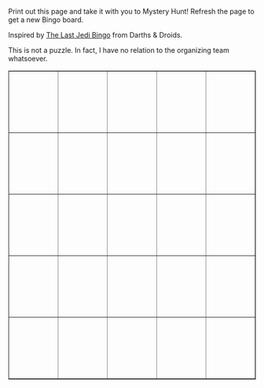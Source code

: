 Print out this page and take it with you to Mystery Hunt! Refresh the page to get a new Bingo board.

Inspired by [The Last Jedi Bingo](http://www.darthsanddroids.net/bingo/Episode8/) from Darths & Droids.

This is not a puzzle. In fact, I have no relation to the organizing team whatsoever.

<table border="1">
    <tr>
        <td width="125" height="125" id="00"></td>
        <td width="125" height="125" id="01"></td>
        <td width="125" height="125" id="02"></td>
        <td width="125" height="125" id="03"></td>
        <td width="125" height="125" id="04"></td>
    </tr>
    <tr>
        <td width="125" height="125" id="10"></td>
        <td width="125" height="125" id="11"></td>
        <td width="125" height="125" id="12"></td>
        <td width="125" height="125" id="13"></td>
        <td width="125" height="125" id="14"></td>
    </tr>
    <tr>
        <td width="125" height="125" id="20"></td>
        <td width="125" height="125" id="21"></td>
        <td width="125" height="125" id="22"></td>
        <td width="125" height="125" id="23"></td>
        <td width="125" height="125" id="24"></td>
    </tr>
    <tr>
        <td width="125" height="125" id="30"></td>
        <td width="125" height="125" id="31"></td>
        <td width="125" height="125" id="32"></td>
        <td width="125" height="125" id="33"></td>
        <td width="125" height="125" id="34"></td>
    </tr>
    <tr>
        <td width="125" height="125" id="40"></td>
        <td width="125" height="125" id="41"></td>
        <td width="125" height="125" id="42"></td>
        <td width="125" height="125" id="43"></td>
        <td width="125" height="125" id="44"></td>
    </tr>
</table>

<script>
var PHRASE_LIST = [
    "Puzzle release delayed due to technical difficulties.",
    "Puzzle where teams have to cook something for HQ.",
    "First puzzle is solved in the first 10 minutes.",
    "First meta is solved in the first hour.",
    "Puzzle which references previous Mystery Hunts.",
    "Puzzle about an anime that started airing in 2016 or later.",
    "Puzzle about an TV show that stopped airing before 1980.",
    "Puzzle about a video game that came out in 2017.",
    "Hunt is won before Sunday.",
    "Hunt is won on Monday.",
    "Puzzle whose crucial step is realizing it matches an MIT landmark.",
    "Puzzle which has the phrase HERRING or RED HERRING",
    "Puzzle is unsolved by the end of Hunt.",
    "Team uses a metameta to backsolve a metapuzzle.",
    "Puzzle relying on team room assignments.",
    "Puzzle relying on team names.",
    "Something given at the start of Hunt is a puzzle.",
    "isithuntyet.info is part of the puzzle.",
    "Someone unaffliated with Mystery Hunt gets confused by Mystery Hunt participants doing something strange.",
    "No errata is issued during Hunt.",
    "There is a Duck Konundrum.",
    "Puzzle requires playing out a board game.",
    "A puzzle is part of at least two metapuzzles.",
    "Puzzle where anagramming letters is part of the intended solution.",
    "Puzzle uses element symbols.",
    "Puzzle using math at the graduate-student level or higher.",
    "Puzzle about a webcomic.",
    "Puzzle where teams must create a music video.",
    "Puzzle about Taylor SWift.",
    "Puzzle about Magic: the Gathering.",
    "Organizing team got someone famous to embed puzzle data in something made several months ago.",
    "Puzzle uses blockchains in some way.",
    "A puzzle based around Bridge or Poker."];


function shuffle(array) {
    var currentIndex = array.length
      , temporaryValue
      , randomIndex
      ;

    // While there remain elements to shuffle...
    while (0 !== currentIndex) {

      // Pick a remaining element...
      randomIndex = Math.floor(Math.random() * currentIndex);
      currentIndex -= 1;

      // And swap it with the current element.
      temporaryValue = array[currentIndex];
      array[currentIndex] = array[randomIndex];
      array[randomIndex] = temporaryValue;
    }

    return array;
}

// Shuffle then take first 24 entries.
PHRASE_LIST = shuffle(PHRASE_LIST);

var count = 0;
for (i = 0; i < 5; i++) {
    for (j = 0; j < 5; j++) {
        // Assign entries
        var id = i.toString() + j.toString();
        var element = document.getElementById(id);
        if (i === 2 && j === 2) {
            element.innerHTML = "\"This is not a puzzle.\"";
            element.style.fontWeight = "bold";
        } else {
            element.innerHTML = PHRASE_LIST[count++];
        }
        // Misc styling
        element.style.textAlign = "center";
        element.style.verticalAlign = "middle";
    }
}
</script>
